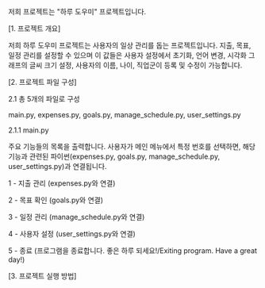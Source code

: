 저희 프로젝트는 "하루 도우미" 프로젝트입니다.

[1. 프로젝트 개요]

저희 하루 도우미 프로젝트는 사용자의 일상 관리를 돕는 프로젝트입니다. 지출, 목표, 일정 관리를 설정할 수 있으며 이 값들은 사용자 설정에서 초기화, 언어 변경, 시각화 그래프의 글씨 크기 설정, 사용자의 이름, 나이, 직업군이 등록 및 수정이 가능합니다. 


[2. 프로젝트 파일 구성]

2.1 총 5개의 파일로 구성 

main.py, expenses.py, goals.py, manage_schedule.py, user_settings.py 

2.1.1 main.py 

주요 기능들의 목록을 출력합니다. 사용자가 메인 메뉴에서 특정 번호를 선택하면, 해당 기능과 관련된 파이썬(expenses.py, goals.py, manage_schedule.py, user_settings.py)과 연결됩니다. 

1 - 지출 관리 (expenses.py와 연결)

2 - 목표 확인 (goals.py와 연결)

3 - 일정 관리 (manage_schedule.py와 연결)

4 - 사용자 설정 (user_settings.py와 연결)

5 - 종료 (프로그램을 종료합니다. 좋은 하루 되세요!/Exiting program. Have a great day!) 


   

[3. 프로젝트 실행 방법]
